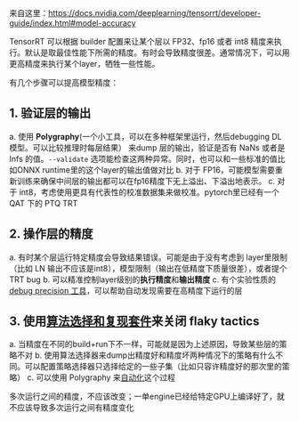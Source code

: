 来自这里：https://docs.nvidia.com/deeplearning/tensorrt/developer-guide/index.html#model-accuracy

TensorRT 可以根据 builder 配置来让某个层以  FP32、fp16 或者 int8 精度来执行。默认是取最佳性能下所需的精度。有时会导致精度很差。通常情况下，可以用更高精度来执行某个layer，牺牲一些性能。

有几个步骤可以提高模型精度：

## 1. 验证层的输出
a. 使用 **Polygraphy**(一个小工具，可以在多种框架里运行，然后debugging DL 模型。可以比较推理时每层结果） 来dump 层的输出，验证是否有 NaNs 或者是 Infs 的值。`--validate` 选项能检查这两种异常。同时，也可以和一些标准的值比如ONNX runtime里的这个layer的输出值做对比
b. 对于 FP16，可能模型需要重新训练来确保中间层的输出都可以在fp16精度下无上溢出、下溢出地表示。
c. 对于 int8，考虑使用更具有代表性的校准数据集来做校准。pytorch里已经有一个 QAT 下的 PTQ TRT
## 2. 操作层的精度
a. 有时某个层运行特定精度会导致结果错误。可能是由于没有考虑到 layer里限制（比如 LN 输出不应该是int8），模型限制（输出在低精度下质量很差），或者提个 TRT bug
b. 可以精准控制layer级别的**执行精度**和**输出精度**
c. 有个实验性质的 [debug precision 工具](https://github.com/NVIDIA/TensorRT/tree/main/tools/Polygraphy/polygraphy/tools/debug)，可以帮助自动发现需要在高精度下运行的层
## 3. 使用[算法选择和复现套件](https://docs.nvidia.com/deeplearning/tensorrt/developer-guide/index.html#algorithm-select)来关闭 flaky tactics
a. 当精度在不同的build+run下不一样，可能就是因为上述原因，导致某些层的策略不对
b. 使用算法选择器来dump出精度好和精度坏两种情况下的策略有什么不同。可以配置策略选择器只选择给定的一些子集（比如只容许精度好的那次里的策略）
c. 可以使用 Polygraphy 来[自动化](https://github.com/NVIDIA/TensorRT/tree/main/tools/Polygraphy/examples/cli/debug/01_debugging_flaky_trt_tactics)这个过程

多次运行之间的精度，不应该改变；一单engine已经给特定GPU上编译好了，就不应该导致多次运行之间有精度变化
